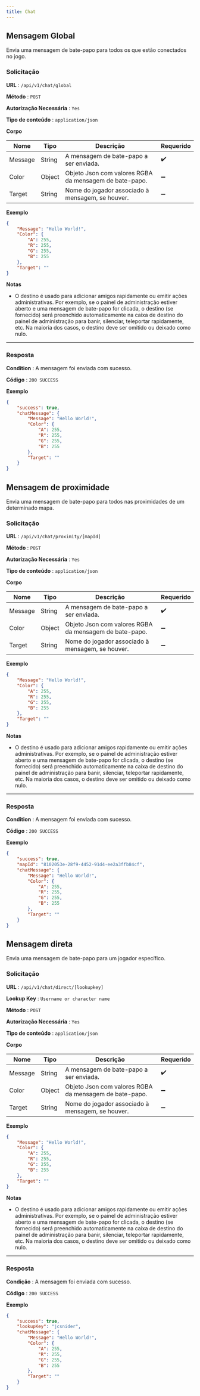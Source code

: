 ```yaml
---
title: Chat
---
```


## Mensagem Global

Envia uma mensagem de bate-papo para todos os que estão conectados no jogo.

### Solicitação

**URL** : `/api/v1/chat/global`

**Método** : `POST`

**Autorização Necessária** : `Yes`

**Tipo de conteúdo** : `application/json`

**Corpo**

| Nome    | Tipo   | Descrição                                              | Requerido          |
| ------- | ------ | ------------------------------------------------------ | ------------------ |
| Message | String | A mensagem de bate-papo a ser enviada.                 | :heavy_check_mark: |
| Color   | Object | Objeto Json com valores RGBA da mensagem de bate-papo. | :heavy_minus_sign: |
| Target  | String | Nome do jogador associado à mensagem, se houver.       | :heavy_minus_sign: |

**Exemplo**

```json
{
	"Message": "Hello World!",
	"Color": {
		"A": 255,
		"R": 255,
		"G": 255,
		"B": 255
	},
	"Target": ""
}
```

**Notas**

- O destino é usado para adicionar amigos rapidamente ou emitir ações administrativas. Por exemplo, se o painel de administração estiver aberto e uma mensagem de bate-papo for clicada, o destino (se fornecido) será preenchido automaticamente na caixa de destino do painel de administração para banir, silenciar, teleportar rapidamente, etc. Na maioria dos casos, o destino deve ser omitido ou deixado como nulo.

---

### Resposta

**Condition** : A mensagem foi enviada com sucesso.

**Código** : `200 SUCCESS`

**Exemplo**

```json
{
	"success": true,
	"chatMessage": {
		"Message": "Hello World!",
		"Color": {
			"A": 255,
			"R": 255,
			"G": 255,
			"B": 255
		},
		"Target": ""
	}
}
```

## Mensagem de proximidade

Envia uma mensagem de bate-papo para todos nas proximidades de um determinado mapa.

### Solicitação

**URL** : `/api/v1/chat/proximity/[mapId]`

**Método** : `POST`

**Autorização Necessária** : `Yes`

**Tipo de conteúdo** : `application/json`

**Corpo**

| Nome    | Tipo   | Descrição                                              | Requerido          |
| ------- | ------ | ------------------------------------------------------ | ------------------ |
| Message | String | A mensagem de bate-papo a ser enviada.                 | :heavy_check_mark: |
| Color   | Object | Objeto Json com valores RGBA da mensagem de bate-papo. | :heavy_minus_sign: |
| Target  | String | Nome do jogador associado à mensagem, se houver.       | :heavy_minus_sign: |

**Exemplo**

```json
{
	"Message": "Hello World!",
	"Color": {
		"A": 255,
		"R": 255,
		"G": 255,
		"B": 255
	},
	"Target": ""
}
```

**Notas**

- O destino é usado para adicionar amigos rapidamente ou emitir ações administrativas. Por exemplo, se o painel de administração estiver aberto e uma mensagem de bate-papo for clicada, o destino (se fornecido) será preenchido automaticamente na caixa de destino do painel de administração para banir, silenciar, teleportar rapidamente, etc. Na maioria dos casos, o destino deve ser omitido ou deixado como nulo.

---

### Resposta

**Condition** : A mensagem foi enviada com sucesso.

**Código** : `200 SUCCESS`

**Exemplo**

```json
{
	"success": true,
	"mapId": "8102053e-28f9-4452-91d4-ee2a3ffb84cf",
	"chatMessage": {
		"Message": "Hello World!",
		"Color": {
			"A": 255,
			"R": 255,
			"G": 255,
			"B": 255
		},
		"Target": ""
	}
}
```

## Mensagem direta

Envia uma mensagem de bate-papo para um jogador específico.

### Solicitação

**URL** : `/api/v1/chat/direct/[lookupkey]`

**Lookup Key** : `Username or character name`

**Método** : `POST`

**Autorização Necessária** : `Yes`

**Tipo de conteúdo** : `application/json`

**Corpo**

| Nome    | Tipo   | Descrição                                              | Requerido          |
| ------- | ------ | ------------------------------------------------------ | ------------------ |
| Message | String | A mensagem de bate-papo a ser enviada.                 | :heavy_check_mark: |
| Color   | Object | Objeto Json com valores RGBA da mensagem de bate-papo. | :heavy_minus_sign: |
| Target  | String | Nome do jogador associado à mensagem, se houver.       | :heavy_minus_sign: |

**Exemplo**

```json
{
	"Message": "Hello World!",
	"Color": {
		"A": 255,
		"R": 255,
		"G": 255,
		"B": 255
	},
	"Target": ""
}
```

**Notas**

- O destino é usado para adicionar amigos rapidamente ou emitir ações administrativas. Por exemplo, se o painel de administração estiver aberto e uma mensagem de bate-papo for clicada, o destino (se fornecido) será preenchido automaticamente na caixa de destino do painel de administração para banir, silenciar, teleportar rapidamente, etc. Na maioria dos casos, o destino deve ser omitido ou deixado como nulo.

---

### Resposta

**Condição** : A mensagem foi enviada com sucesso.

**Código** : `200 SUCCESS`

**Exemplo**

```json
{
	"success": true,
	"lookupKey": "jcsnider",
	"chatMessage": {
		"Message": "Hello World!",
		"Color": {
			"A": 255,
			"R": 255,
			"G": 255,
			"B": 255
		},
		"Target": ""
	}
}
```
